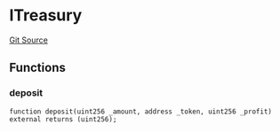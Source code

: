 # ITreasury
[Git Source](https://github.com/KlimaDAO/klimadao-solidity/blob/d2235caa445c673ffcb1a4a1d8c97c8c3cba5198/src/protocol/pKLIMA/AltExercisepKLIMA.sol)


## Functions
### deposit


```solidity
function deposit(uint256 _amount, address _token, uint256 _profit) external returns (uint256);
```

